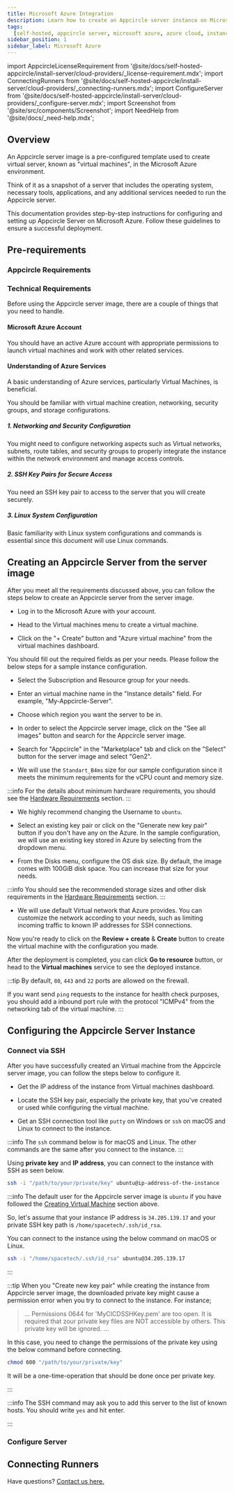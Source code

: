 ```yaml
---
title: Microsoft Azure Integration
description: Learn how to create an Appcircle server instance on Microsoft Azure
tags:
  [self-hosted, appcircle server, microsoft azure, azure cloud, instance, image]
sidebar_position: 1
sidebar_label: Microsoft Azure
---
```


import AppcircleLicenseRequirement from '@site/docs/self-hosted-appcircle/install-server/cloud-providers/\_license-requirement.mdx';
import ConnectingRunners from '@site/docs/self-hosted-appcircle/install-server/cloud-providers/\_connecting-runners.mdx';
import ConfigureServer from '@site/docs/self-hosted-appcircle/install-server/cloud-providers/\_configure-server.mdx';
import Screenshot from '@site/src/components/Screenshot';
import NeedHelp from '@site/docs/\_need-help.mdx';


## Overview

An Appcircle server image is a pre-configured template used to create virtual server, known as "virtual machines", in the Microsoft Azure environment.

Think of it as a snapshot of a server that includes the operating system, necessary tools, applications, and any additional services needed to run the Appcircle server.

This documentation provides step-by-step instructions for configuring and setting up Appcircle Server on Microsoft Azure. Follow these guidelines to ensure a successful deployment.

## Pre-requirements

### Appcircle Requirements

<AppcircleLicenseRequirement />

### Technical Requirements

Before using the Appcircle server image, there are a couple of things that you need to handle.

#### Microsoft Azure Account

You should have an active Azure account with appropriate permissions to launch virtual machines and work with other related services.

#### Understanding of Azure Services

A basic understanding of Azure services, particularly Virtual Machines, is beneficial.

You should be familiar with virtual machine creation, networking, security groups, and storage configurations.

##### 1. Networking and Security Configuration

You might need to configure networking aspects such as Virtual networks, subnets, route tables, and security groups to properly integrate the instance within the network environment and manage access controls.

##### 2. SSH Key Pairs for Secure Access

You need an SSH key pair to access to the server that you will create securely.

##### 3. Linux System Configuration

Basic familiarity with Linux system configurations and commands is essential since this document will use Linux commands.

## Creating an Appcircle Server from the server image

After you meet all the requirements discussed above, you can follow the steps below to create an Appcircle server from the server image.

- Log in to the Microsoft Azure with your account.

- Head to the Virtual machines menu to create a virtual machine.

<Screenshot url='https://cdn.appcircle.io/docs/assets/BE-4345-1-virtual-machine-menu.png' />

- Click on the "+ Create" button and "Azure virtual machine" from the virtual machines dashboard.

<Screenshot url='https://cdn.appcircle.io/docs/assets/BE-4345-2-create-vm-button.png' />

You should fill out the required fields as per your needs. Please follow the below steps for a sample instance configuration.

- Select the Subscription and Resource group for your needs.

- Enter an virtual machine name in the "Instance details" field. For example, "My-Appcircle-Server".

- Choose which region you want the server to be in.

<Screenshot url='https://cdn.appcircle.io/docs/assets/BE-4345-3-create-vm-1.png' />

- In order to select the Appcircle server image, click on the "See all images" button and search for the Appcircle server image.

<Screenshot url='https://cdn.appcircle.io/docs/assets/BE-4345-4-create-vm-2-see-all-images.png' />

- Search for "Appcircle" in the "Marketplace" tab and click on the "Select" button for the server image and select "Gen2".

<Screenshot url='https://cdn.appcircle.io/docs/assets/BE-4345-5-create-vm-3-select-appcircle-image.png' />

- We will use the `Standart_B4ms` size for our sample configuration since it meets the minimum requirements for the vCPU count and memory size.

:::info
For the details about minimum hardware requirements, you should see the [Hardware Requirements](/self-hosted-appcircle/install-server/docker#hardware-requirements) section.
:::

<Screenshot url='https://cdn.appcircle.io/docs/assets/BE-4345-11-machine-type.png' />

- We highly recommend changing the Username to `ubuntu`.

- Select an existing key pair or click on the "Generate new key pair" button if you don't have any on the Azure. In the sample configuration, we will use an existing key stored in Azure by selecting from the dropdown menu.

<Screenshot url='https://cdn.appcircle.io/docs/assets/BE-4345-6-create-vm-authentication.png' />

- From the Disks menu, configure the OS disk size. By default, the image comes with 100GiB disk space. You can increase that size for your needs.

<Screenshot url='https://cdn.appcircle.io/docs/assets/BE-4345-7-create-vm-disks.png' />

:::info
You should see the recommended storage sizes and other disk requirements in the [Hardware Requirements](/self-hosted-appcircle/install-server/docker#hardware-requirements) section.
:::

- We will use default Virtual network that Azure provides. You can customize the network according to your needs, such as limiting incoming traffic to known IP addresses for SSH connections.

<Screenshot url='https://cdn.appcircle.io/docs/assets/BE-4345-8-create-vm-network.png' />

Now you're ready to click on the **Review + create** & **Create** button to create the virtual machine with the configuration you made.

After the deployment is completed, you can click **Go to resource** button, or head to the **Virtual machines** service to see the deployed instance.

<Screenshot url='https://cdn.appcircle.io/docs/assets/BE-4345-9-create-vm-successful.png' />

:::tip
By default, `80`, `443` and `22` ports are allowed on the firewall.

If you want send `ping` requests to the instance for health check purposes, you should add a inbound port rule with the protocol "ICMPv4" from the networking tab of the virtual machine.
:::

## Configuring the Appcircle Server Instance

### Connect via SSH

After you have successfully created an Virtual machine from the Appcircle server image, you can follow the steps below to configure it.

- Get the IP address of the instance from Virtual machines dashboard.

- Locate the SSH key pair, especially the private key, that you've created or used while configuring the virtual machine.

- Get an SSH connection tool like `putty` on Windows or `ssh` on macOS and Linux to connect to the instance.

:::info
The `ssh` command below is for macOS and Linux. The other commands are the same after you connect to the instance.
:::

Using **private key** and **IP address**, you can connect to the instance with SSH as seen below.

```bash
ssh -i "/path/to/your/private/key" ubuntu@ip-address-of-the-instance
```

:::info
The default user for the Appcircle server image is `ubuntu` if you have followed the [Creating Virtual Machine](#creating-an-appcircle-server-from-the-server-image) section above.

So, let's assume that your instance IP address is `34.205.139.17` and your private SSH key path is `/home/spacetech/.ssh/id_rsa`.

You can connect to the instance using the below command on macOS or Linux.

```bash
ssh -i "/home/spacetech/.ssh/id_rsa" ubuntu@34.205.139.17
```

:::

:::tip
When you "Create new key pair" while creating the instance from Appcircle server image, the downloaded private key might cause a permission error when you try to connect to the instance. For instance;

> ... Permissions 0644 for 'MyCICDSSHKey.pem' are too open.
> It is required that zour private key files are NOT accessible by others.
> This private key will be ignored. ...

In this case, you need to change the permissions of the private key using the below command before connecting.

```bash
chmod 600 "/path/to/your/private/key"
```

It will be a one-time-operation that should be done once per private key.

:::

:::info
The SSH command may ask you to add this server to the list of known hosts. You should write `yes` and hit enter.

<Screenshot url='https://cdn.appcircle.io/docs/assets/be-2503-aws6-ssh.png' />

:::


### Configure Server

<ConfigureServer />

## Connecting Runners

<ConnectingRunners />

<NeedHelp />

Have questions? [Contact us here.](https://appcircle.io/support/)
